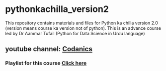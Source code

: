 # pythonkachilla_version2
This repository contains materials and files for Python ka chilla version 2.0 (version means course ka version not of python).
This is an advance course led by Dr Aammar Tufail (Python for Data Science in Urdu language)
## youtube channel: [Codanics](https://www.youtube.com/c/Codanics)

### Playlist for this course [Click here](https://youtube.com/playlist?list=PL9XvIvvVL50EyRNp6fnYwMve1CJqJCHj8)